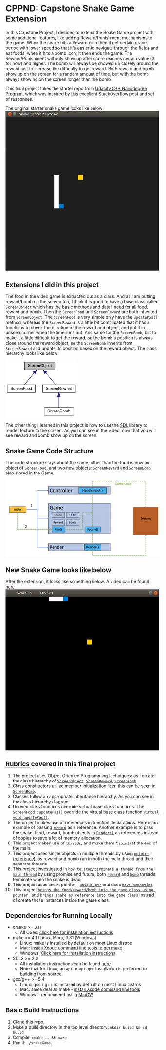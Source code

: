 # CPPND: Capstone Snake Game Extension

In this Capstone Project, I decided to extend the Snake Game project with some additional features, like adding Reward/Punishment mechanisms to the game. When the snake hits a Reward coin then it get certain grace period with lower speed so that it's easier to navigate through the fields and eat foods; when it hits a bomb icon, it then ends the game. The Reward/Punishment will only show up after score reaches certain value (3 for now) and higher. The bomb will always be showed up closely around the reward just to increase the difficulty to get reward. Both reward and bomb show up on the screen for a random amount of time, but with the bomb always showing on the screen longer than the bomb.

This final project takes the starter repo from [Udacity C++ Nanodegree Program](https://www.udacity.com/course/c-plus-plus-nanodegree--nd213), which was inspired by [this](https://codereview.stackexchange.com/questions/212296/snake-game-in-c-with-sdl) excellent StackOverflow post and set of responses.

The original starter snake game looks like below:
<img src="images/snake_game.gif"/>

## Extensions I did in this project
The food in the video game is extracted out as a class. And as I am putting reward/bomb on the screen too, I think it is good to have a base class called `ScreenObject` which has the basic methods and data I need for all food, reward and bomb. Then the `ScreenFood` and `ScreenReward` are both inherited from `ScreenObject`. The `ScreenFood` is very simple only have the `updatePos()` method, whereas the `ScreenReward` is a little bit complicated that it has a functions to check the duration of the reward and object, and put it in unseen corner when the time runs out. And same for the `ScreenBomb`, but to make it a little difficult to get the reward, so the bomb's position is always close around the reward object, so the `ScreenBomb` inherits from `ScreenReward` and update its position based on the reward object. The class hierarchy looks like below:

<img src="images/classHierarchy.png"/>

The other thing I learned in this project is how to use the [SDL](https://wiki.libsdl.org/Installation) library to render texture to the screen. As you can see in the video, now that you will see reward and bomb show up on the screen.

## Snake Game Code Structure
The code structure stays about the same, other than the food is now an object of `ScreenFood`, and two new objects: `ScreenReward` and `ScreenBomb` also stored in the Game.

<img src="images/codeStrtructure.png"/>

## New Snake Game looks like below
After the extension, it looks like something below. A video can be found [here](./images/snakeGame.mp4)
<img src="images/snakeGameExt.gif"/>

## [Rubrics](https://review.udacity.com/#!/rubrics/2533/view) covered in this final project
1. The project uses Object Oriented Programming techniques: as I create the class hierarchy of [`ScreenObject`](./src/ScreenObject.h), [`ScreenReward`](./src/ScreenReward.h), [`ScreenBomb`](./src/ScreenBomb.h).
2. Class constructors utilize member initialization lists: this can be seen in [`ScreenBomb`](./src/ScreenBomb.cpp#L7).
3. Classes follow an appropriate inheritance hierarchy. As you can see in the class hierarchy diagram.
4. Derived class functions override virtual base class functions. The [`ScreenFood::updatePos()`](./src/ScreenFood.cpp#L10) override the virtual base class function [`virtual void updatePos()`](./src/ScreenObject.h#L33).
5. The project makes use of references in function declarations. Here is an example of passing [`reward`](./src/ScreenBomb.h#L11) as a reference. Another example is to pass the snake, food, reward, bomb objects to [`Render()`](./src/renderer.h#L14) as references instead of copies to save a lot of memory allocation.
6. This project makes use of [`threads`](./src/main.cpp#L30), and make them *.[`join()`](./src/main.cpp#L46)at the end of the main.
7. This project uses single objects in multiple threads by using [`pointer`](./src/main.cpp#L28) [(reference)](https://stackoverflow.com/questions/28741921/how-to-use-a-single-object-in-multiple-threads), as reward and bomb run in both the main thread and their separate threads
8. This project investigated in [`how to stop/terminate a thread from the main thread`](https://thispointer.com/c11-how-to-stop-or-terminate-a-thread/) by using promise and future, both [`reward`](./src/ScreenReward.cpp#L35) and [`bomb`](./src/ScreenBomb.cpp#L30) threads terminate when the snake is dead.
9. This project uses smart pointer - [`unique_ptr`](./src/main.cpp#L29) and uses [`move semantics`](./src/main.cpp#L36)
10. This project [`brings the food/reward/bomb into the game class using pointer `](./src/game.h#L15) and [`brings snake as reference into the game class`](./src/game.h#L14) instead of create those instances inside the game class. 

## Dependencies for Running Locally
* cmake >= 3.11
  * All OSes: [click here for installation instructions](https://cmake.org/install/)
* make >= 4.1 (Linux, Mac), 3.81 (Windows)
  * Linux: make is installed by default on most Linux distros
  * Mac: [install Xcode command line tools to get make](https://developer.apple.com/xcode/features/)
  * Windows: [Click here for installation instructions](http://gnuwin32.sourceforge.net/packages/make.htm)
* SDL2 >= 2.0
  * All installation instructions can be found [here](https://wiki.libsdl.org/Installation)
  * Note that for Linux, an `apt` or `apt-get` installation is preferred to building from source.
* gcc/g++ >= 5.4
  * Linux: gcc / g++ is installed by default on most Linux distros
  * Mac: same deal as make - [install Xcode command line tools](https://developer.apple.com/xcode/features/)
  * Windows: recommend using [MinGW](http://www.mingw.org/)

## Basic Build Instructions

1. Clone this repo.
2. Make a build directory in the top level directory: `mkdir build && cd build`
3. Compile: `cmake .. && make`
4. Run it: `./snakeGame`.
